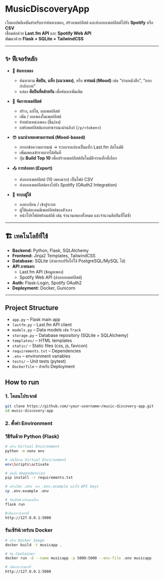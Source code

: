 # MusicDiscoveryApp

เว็บแอปพลิเคชันสำหรับการค้นหาเพลง, สร้างเพลย์ลิสต์ และส่งออกเพลย์ลิสต์ไปยัง **Spotify** หรือ **CSV**  
เชื่อมต่อด้วย **Last.fm API** และ **Spotify Web API**  
พัฒนาด้วย **Flask + SQLite + TailwindCSS**

---

## ✨ ฟีเจอร์หลัก

- 🔎 **ค้นหาเพลง**
  - ค้นหาตาม **ศิลปิน**, **แท็ก (แนวเพลง)**, หรือ **อารมณ์ (Mood)** เช่น “อ่านหนังสือ”, “ออกกำลังกาย”
  - แสดง **ศิลปินที่คล้ายกัน** เพื่อค้นหาเพิ่มเติม

- 🎼 **จัดการเพลย์ลิสต์**
  - สร้าง, แก้ไข, ลบเพลย์ลิสต์
  - เพิ่ม / ลบเพลงในเพลย์ลิสต์
  - ย้ายตำแหน่งเพลง (ขึ้น/ลง)
  - แชร์เพลย์ลิสต์แบบสาธารณะผ่านลิงก์ (`/p/<token>`)

- 😎 **แนะนำเพลงตามอารมณ์ (Mood-based)**
  - กรอกข้อความอารมณ์ → ระบบจะแปลงเป็นแท็ก Last.fm อัตโนมัติ
  - เพิ่มเพลงเข้ารายการได้ทันที
  - ปุ่ม **Build Top 10** เพื่อสร้างเพลย์ลิสต์อัตโนมัติจากแท็กที่เลือก

- 📤 **การส่งออก (Export)**
  - ส่งออกเพลย์ลิสต์ (10 เพลงแรก) เป็นไฟล์ CSV
  - ส่งออกเพลย์ลิสต์ตรงไปยัง Spotify (OAuth2 Integration)

- 👤 **ระบบผู้ใช้**
  - ลงทะเบียน / เข้าสู่ระบบ
  - ผู้ใช้แต่ละคนมีเพลย์ลิสต์ของตัวเอง
  - หน้าโปรไฟล์พร้อมสถิติ เช่น จำนวนเพลงทั้งหมด และจำนวนศิลปินที่ไม่ซ้ำ

---

## 🏗️ เทคโนโลยีที่ใช้

- **Backend:** Python, Flask, SQLAlchemy  
- **Frontend:** Jinja2 Templates, TailwindCSS  
- **Database:** SQLite (สามารถปรับไปใช้ PostgreSQL/MySQL ได้)  
- **API ภายนอก:**  
  - Last.fm API (ข้อมูลเพลง)  
  - Spotify Web API (ส่งออกเพลย์ลิสต์)  
- **Auth:** Flask-Login, Spotify OAuth2  
- **Deployment:** Docker, Gunicorn  

---

## Project Structure
- `app.py` – Flask main app
- `lastfm.py` – Last.fm API client
- `models.py` – Data models เช่น `Track`
- `storage.py` – Database repository (SQLite + SQLAlchemy)
- `templates/` – HTML templates
- `static/` – Static files (css, js, favicon)
- `requirements.txt` – Dependencies
- `.env` – environment variables
- `tests/` – Unit tests (pytest)
- `Dockerfile` – สำหรับ Deployment

## How to run
### 1. โคลนโปรเจกต์
```bash
git clone https://github.com/<your-username>/music-discovery-app.git
cd music-discovery-app
```
### 2. ตั้งค่า Environment
### วิธีรันด้วย Python (Flask)
```bash
# สร้าง Virtual Environment
python -m venv env

# เปิดใช้งาน Virtual Environment
env\Scripts\activate

# ติดตั้ง dependencies
pip install -r requirements.txt

# สร้างไฟล์ .env จาก .env.example แล้วใส่ API keys
cp .env.example .env

# รันเซิร์ฟเวอร์บนเครื่อง
flask run

#เปิดเบราว์เซอร์ที่
http://127.0.0.1:5000
```
### รันเซิร์ฟเวอร์บน Docker
```bash
# สร้าง Docker Image
docker build -t musicapp .

# รัน Container
docker run -d --name musicapp -p 5000:5000 --env-file .env musicapp

# เปิดเบราว์เซอร์ที่
http://127.0.0.1:5000
